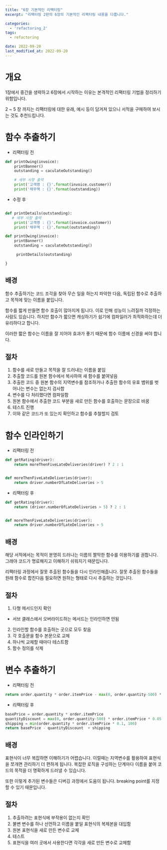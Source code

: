 ```yaml
---
title: "6장 기본적인 리팩터링"
excerpt: "리팩터링 2판의 6장의 기본적인 리팩터링 내용을 다룹니다."

categories:
  - 'refactoring_2'
tags:
  - refactoring

date: 2022-09-20
last_modified_at: 2022-09-20
---
```


# 개요 

1장에서 중간을 생략하고 6장에서 시작하는 이유는 본격적인 리팩터링 기법을 정리하기 위함입니다. 

2 ~ 5 장 까지는 리팩터링에 대한 유래, 예시 등이 담겨져 있으니 서적을 구매하여 보시는 것도 추천드립니다. 

# 함수 추출하기

* 리팩터링 전 
```python 
def printOwing(invoice):
    printBanner()
    outstanding = caculateOutstanding()

    # 세부 사항 출력 
    print('고객명 : {}'.format(invoice.customer))
    print('채무액 : {}'.format(outstanding))


```

* 수정 후 

```python 

def printDetails(outstanding):
   # 세부 사항 출력 
    print('고객명 : {}'.format(invoice.customer))
    print('채무액 : {}'.format(outstanding))

def printOwing(invoice):
    printBanner()
    outstanding = caculateOutstanding()

     printDetails(outstanding)

}
```

## 배경 

함수 추출하기는 코드 조각을 찾아 무슨 일을 하는지 파악한 다음, 독립된 함수로 추출하고 목적에 맞는 이름을 붙입니다. 

함수를 짧게 만들면 함수 호출이 많아지게 됩니다. 
이로 인해 성능이 느려질까 걱정하는 사람도 있습니다. 
하지만 함수가 짧으면 캐싱하기가 쉽기에 컴파일러가 최적화하는데 더 유리하다고 합니다. 

이러한 짧은 함수는 이름을 잘 지어야 효과가 좋기 때문에 함수 이름에 신경을 써야 합니다. 

## 절차 


1. 함수를 새로 만들고 목적을 잘 드러내는 이름을 붙임 
2. 추출할 코드를 원본 함수에서 복사하여 새 함수를 붙여넣음
3. 추출한 코드 중 원본 함수의 지역변수를 참조하거나 추출한 함수의 유효 볌위를 벗어나는 변수는 없는지 검사함
4. 변수를 다 처리했다면 컴파일함 
5. 원본 함수에서 추출한 코드 부분을 새로 만든 함수를 호출하는 문장으로 바꿈 
6. 테스트 진행 
7. 이와 같은 코드가 또 있는지 확인하고 함수를 추철할지 검토 

# 함수 인라인하기 

* 리팩터링 전 

```python
def getRating(driver):
    return moreThenFiveLateDeliveries(driver) ? 2 : 1


def moreThenFiveLateDeliveries(driver):
    return driver.numberOfLateDeliveries > 5
```

* 리팩터링 후 
```python
def getRating(driver):
    return (driver.numberOfLateDeliveries > 5) ? 2 : 1


def moreThenFiveLateDeliveries(driver):
    return driver.numberOfLateDeliveries > 5
```

## 배경 

해당 서적에서는 목적이 분명히 드러나는 이름의 짤막한 함수를 이용하기를 권합니다. 
그래야 코드가 명료해지고 이해하기 쉬워지기 때문입니다. 

리팩터링 과정에서 잘못 추출된 함수들을 다시 인라인해줍니다. 
잘못 추출된 함수들을 원래 함수로 합친다음 필요하면 원하는 형태로 다시 추출하는 것입니다. 

## 절차 

1. 다형 메서드인지 확인
  * 서브 클래스에서 오버라이드하는 메서드는 인라인하면 안됨 
2. 인라인할 함수를 호출하는 곳으로 모두 찾음 
3. 각 호출문을 함수 본문으로 교체 
4. 하나씩 교체할 때마다 테스트함 
5. 함수 정의를 삭제 


# 변수 추출하기 

* 리팩터링 전 

```python
return order.quantity * order.itemPrice - max(0, order.quantity-500) * order.itemPrice * 0.05 + min(order.quantity * order.itemPrice * 0.1, 100)
```

* 리팩터링 후 

```python
basePrice = order.quantity * order.itemPrice 
quantityDiscount = max(0, order.quantity-500) * order.itemPrice * 0.05
shipping = min(order.quantity * order.itemPrice * 0.1, 100)
return basePrice - quantityDiscount  + shipping 
```

## 배경 

표현식이 너무 복잡하면 이해하기가 어렵습니다. 
이럴때는 지역변수를 활용하여 표현식을 쪼개면 관리하기 더 편하게 됩니다. 
복잡한 로직을 구성하는 단계마다 이름을 붙여 코드의 목적을 더 명확하게 드러낼 수 있습니다. 

또한 이렇게 추가된 변수들은 디버깅 과정에서 도움이 됩니다. 
breaking point를 지정할 수 있기 때문입니다. 

## 절차 

1. 추출하려는 표현식에 부작용이 없는지 확인 
2. 불변 변수를 하나 선언하고 이름을 붙일 표현식의 복제본을 대입함
3. 원본 표현식을 새로 만든 변수로 교체 
4. 테스트
5. 표현식을 여러 곳에서 사용한다면 각각을 새로 만든 변수로 교체함 
